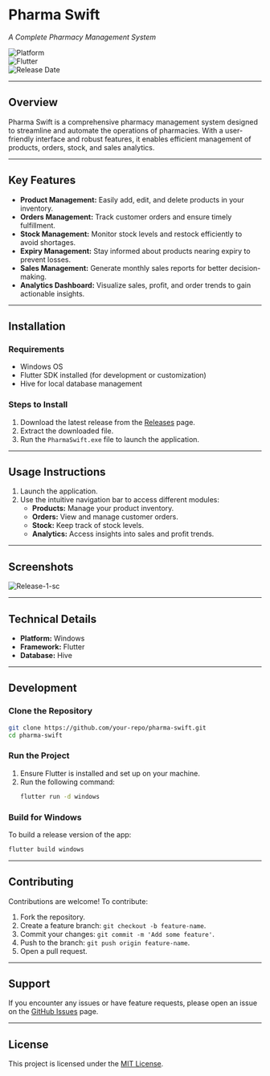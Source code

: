 
# **Pharma Swift**  
_A Complete Pharmacy Management System_

![Platform](https://img.shields.io/badge/platform-Windows-blue)  
![Flutter](https://img.shields.io/badge/framework-Flutter-blue)  
![Release Date](https://img.shields.io/badge/release_date-24--Nov--2024-green)

---

## **Overview**  
Pharma Swift is a comprehensive pharmacy management system designed to streamline and automate the operations of pharmacies. With a user-friendly interface and robust features, it enables efficient management of products, orders, stock, and sales analytics.

---

## **Key Features**
- **Product Management:** Easily add, edit, and delete products in your inventory.
- **Orders Management:** Track customer orders and ensure timely fulfillment.
- **Stock Management:** Monitor stock levels and restock efficiently to avoid shortages.
- **Expiry Management:** Stay informed about products nearing expiry to prevent losses.
- **Sales Management:** Generate monthly sales reports for better decision-making.
- **Analytics Dashboard:** Visualize sales, profit, and order trends to gain actionable insights.

---

## **Installation**

### **Requirements**
- Windows OS
- Flutter SDK installed (for development or customization)
- Hive for local database management

### **Steps to Install**
1. Download the latest release from the [Releases](https://github.com/your-repo/releases) page.
2. Extract the downloaded file.
3. Run the `PharmaSwift.exe` file to launch the application.

---

## **Usage Instructions**
1. Launch the application.
2. Use the intuitive navigation bar to access different modules:
   - **Products:** Manage your product inventory.
   - **Orders:** View and manage customer orders.
   - **Stock:** Keep track of stock levels.
   - **Analytics:** Access insights into sales and profit trends.

---

## **Screenshots**
![Release-1-sc](https://github.com/user-attachments/assets/a7a6d4cc-0e65-4737-9162-cc742867051c)

---

## **Technical Details**
- **Platform:** Windows  
- **Framework:** Flutter  
- **Database:** Hive  

---

## **Development**
### **Clone the Repository**
```bash
git clone https://github.com/your-repo/pharma-swift.git
cd pharma-swift
```

### **Run the Project**
1. Ensure Flutter is installed and set up on your machine.
2. Run the following command:
   ```bash
   flutter run -d windows
   ```

### **Build for Windows**
To build a release version of the app:
```bash
flutter build windows
```

---

## **Contributing**
Contributions are welcome! To contribute:
1. Fork the repository.
2. Create a feature branch: `git checkout -b feature-name`.
3. Commit your changes: `git commit -m 'Add some feature'`.
4. Push to the branch: `git push origin feature-name`.
5. Open a pull request.

---

## **Support**
If you encounter any issues or have feature requests, please open an issue on the [GitHub Issues](https://github.com/your-repo/issues) page.

---

## **License**
This project is licensed under the [MIT License](https://opensource.org/licenses/MIT).

